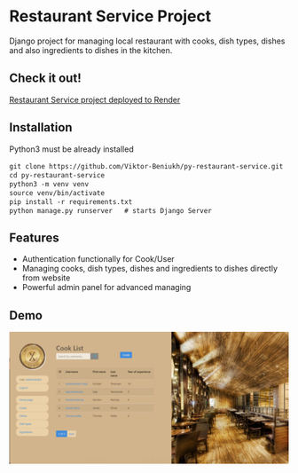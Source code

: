 # Restaurant Service Project

Django project for managing local restaurant with cooks, dish types, dishes and also ingredients to dishes in the kitchen.

## Check it out!

[Restaurant Service project deployed to Render](https://restaurant-service.onrender.com/)

## Installation

Python3 must be already installed

```shell
git clone https://github.com/Viktor-Beniukh/py-restaurant-service.git
cd py-restaurant-service
python3 -m venv venv
source venv/bin/activate
pip install -r requirements.txt
python manage.py runserver   # starts Django Server
```

## Features

* Authentication functionally for Cook/User
* Managing cooks, dish types, dishes and ingredients to dishes directly from website
* Powerful admin panel for advanced managing

## Demo

![Website Interface](demo.png)
